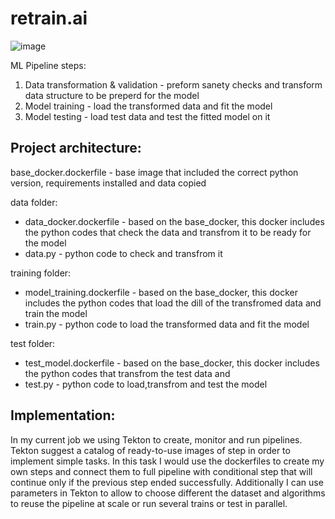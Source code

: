 # retrain.ai

![image](https://user-images.githubusercontent.com/64142727/126201869-8b4507fc-3156-4665-9037-92f4a6e0c0d5.png)

ML Pipeline steps:
1. Data transformation & validation - preform sanety checks and transform data structure to be preperd for the model
2. Model training - load the transformed data and fit the model
3. Model testing - load test data and test the fitted model on it

## Project architecture:

base_docker.dockerfile - base image that included the correct python version, requirements installed and data copied

data folder:
- data_docker.dockerfile - based on the base_docker, this docker includes the python codes that check the data and transfrom it to be ready for the model
- data.py - python code to check and transfrom it

training folder:
- model_training.dockerfile - based on the base_docker, this docker includes the python codes that load the dill of the transfromed data and train the model
- train.py - python code to load the transformed data and fit the model

test folder:
- test_model.dockerfile - based on the base_docker, this docker includes the python codes that transfrom the test data and 
- test.py - python code to load,transfrom and test the model

## Implementation:
In my current job we using Tekton to create, monitor and run pipelines.
Tekton suggest a catalog of ready-to-use images of step in order to implement simple tasks.
In this task I would use the dockerfiles to create my own steps and connect them to full pipeline with conditional step that will continue only if the previous step ended successfully.
Additionally I can use parameters in Tekton to allow to choose different the dataset and algorithms to reuse the pipeline at scale or run several trains or test in parallel.
